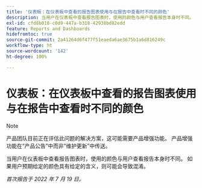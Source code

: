 ```yaml
---
title: '仪表板：在仪表板中查看的报告图表使用与在报告中查看时不同的颜色'
description: 当用户在仪表板中查看报告图表时，使用的颜色与用户查看报告本身时不同。 如果用户预期给定的颜色具有给定的含义，则可能会导致混淆。
exl-id: cfd8b018-c0d9-447a-b318-42938bd82edd
feature: Reports and Dashboards
hidefromtoc: true
source-git-commit: 2a41264d6f477f51eaeda6ae3675b1a6d816249c
workflow-type: ht
source-wordcount: '142'
ht-degree: 100%

---
```


# 仪表板：在仪表板中查看的报告图表使用与在报告中查看时不同的颜色

<!--Converted to story-->

>[!NOTE]
>
>产品团队目前正在评估此问题的解决方案，这可能需要产品增强功能。 产品增强功能在“产品公告”中而非“维护更新”中传送。

当用户在仪表板中查看报告图表时，使用的颜色与用户查看报告本身时不同。 如果用户预期给定的颜色具有给定的含义，则可能会导致混淆。

_首次报告于 2022 年 7 月 19 日。_

